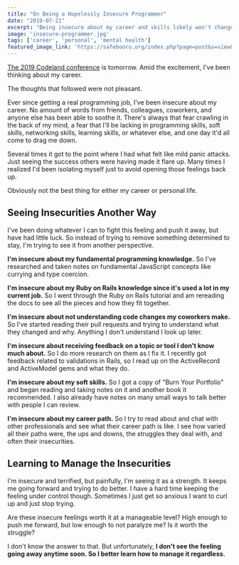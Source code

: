 ```yaml
---
title: "On Being a Hopelessly Insecure Programmer"
date: "2019-07-21"
excerpt: "Being insecure about my career and skills likely won't change anytime soon. Finding the positives is something I can do now."
image: 'insecure-programmer.jpg'
tags: ['career', 'personal', 'mental health']
featured_image_link: 'https://safebooru.org/index.php?page=post&s=view&id=1545946'
---
```


[The 2019 Codeland conference](https://codelandconf.com/) is tomorrow. Amid the excitement, I've been thinking about my career.

The thoughts that followed were not pleasant.

Ever since getting a real programming job, I've been insecure about my career. No amount of words from friends, colleagues, coworkers, and anyone else has been able to soothe it. There's always that fear crawling in the back of my mind, a fear that I'll be lacking in programming skills, soft skills, networking skills, learning skills, or whatever else, and one day it'd all come to drag me down.

Several times it got to the point where I had what felt like mild panic attacks. Just seeing the success others were having made it flare up. Many times I realized I'd been isolating myself just to avoid opening those feelings back up.

Obviously not the best thing for either my career or personal life.

## Seeing Insecurities Another Way

I've been doing whatever I can to fight this feeling and push it away, but have had little luck. So instead of trying to remove something determined to stay, I'm trying to see it from another perspective.

**I'm insecure about my fundamental programming knowledge.** So I've researched and taken notes on fundamental JavaScript concepts like currying and type coercion.

**I'm insecure about my Ruby on Rails knowledge since it's used a lot in my current job.** So I went through the Ruby on Rails tutorial and am rereading the docs to see all the pieces and how they fit together.

**I'm insecure about not understanding code changes my coworkers make.** So I've started reading their pull requests and trying to understand what they changed and why. Anything I don't understand I look up later.

**I'm insecure about receiving feedback on a topic or tool I don't know much about.** So I do more research on them as I fix it. I recently got feedback related to validations in Rails, so I read up on the ActiveRecord and ActiveModel gems and what they do.

**I'm insecure about my soft skills.** So I got a copy of "Burn Your Portfolio" and began reading and taking notes on it and another book it recommended. I also already have notes on many small ways to talk better with people I can review.

**I'm insecure about my career path.** So I try to read about and chat with other professionals and see what their career path is like. I see how varied all their paths were, the ups and downs, the struggles they deal with, and often their insecurities.

## Learning to Manage the Insecurities

I'm insecure and terrified, but painfully, I'm seeing it as a strength. It keeps me going forward and trying to do better. I have a hard time keeping the feeling under control though. Sometimes I just get so anxious I want to curl up and just stop trying.

Are these insecure feelings worth it at a manageable level? High enough to push me forward, but low enough to not paralyze me? Is it worth the struggle?

I don't know the answer to that. But unfortunately, **I don't see the feeling going away anytime soon. So I better learn how to manage it regardless.**
